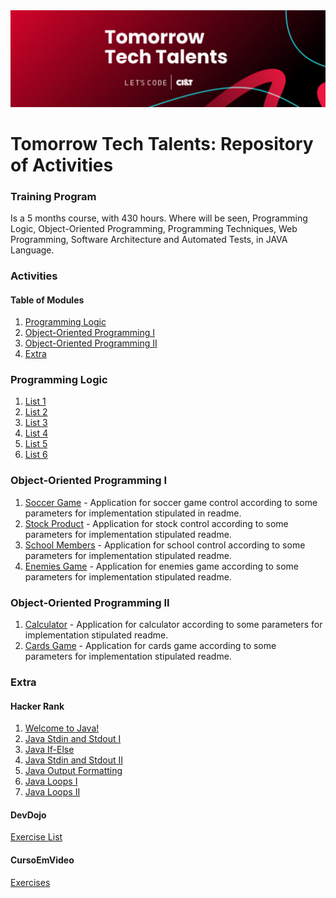 <img src="https://github.com/RitaFer/tomorrow-tech-talents/blob/main/assets/TomorrowTechTalentsLogo.svg" style="width: 300%, height: auto, margin-left: auto, margin-left: auto" />

# Tomorrow Tech Talents: Repository of Activities

### Training Program

Is a 5 months course, with 430 hours. Where will be seen, Programming Logic, Object-Oriented Programming, Programming Techniques, Web Programming, Software Architecture and Automated Tests, in JAVA Language.

### Activities

#### Table of Modules

1. [Programming Logic](#programming-logic)
2. [Object-Oriented Programming I](#object-oriented-programming-i)
3. [Object-Oriented Programming II](#object-oriented-programming-ii)
4. [Extra](#extra)

### Programming Logic
1. [List 1](https://github.com/RitaFer/tomorrow-tech-talents/tree/main/src/programminglogic/class01)
2. [List 2](https://github.com/RitaFer/tomorrow-tech-talents/tree/main/src/programminglogic/class02)
3. [List 3](https://github.com/RitaFer/tomorrow-tech-talents/tree/main/src/programminglogic/class03)
4. [List 4](https://github.com/RitaFer/tomorrow-tech-talents/tree/main/src/programminglogic/class04)
5. [List 5](https://github.com/RitaFer/tomorrow-tech-talents/tree/main/src/programminglogic/class05)
6. [List 6](https://github.com/RitaFer/tomorrow-tech-talents/tree/main/src/programminglogic/class06)

### Object-Oriented Programming I
1. [Soccer Game](https://github.com/RitaFer/tomorrow-tech-talents/tree/main/src/oopi/soccer) -  Application for soccer game control according to some parameters for implementation stipulated in readme.
2. [Stock Product](https://github.com/RitaFer/tomorrow-tech-talents/tree/main/src/oopi/stock) - Application for stock control according to some parameters for implementation stipulated readme.
3. [School Members](https://github.com/RitaFer/tomorrow-tech-talents/tree/main/src/oopi/school) - Application for school control according to some parameters for implementation stipulated readme.
4. [Enemies Game](https://github.com/RitaFer/tomorrow-tech-talents/tree/main/src/oopi/enemies) - Application for enemies game according to some parameters for implementation stipulated readme.

### Object-Oriented Programming II
1. [Calculator](https://github.com/RitaFer/tomorrow-tech-talents/tree/main/src/oopii/calculator) - Application for calculator according to some parameters for implementation stipulated readme.
2. [Cards Game](https://github.com/RitaFer/tomorrow-tech-talents/tree/main/src/oopii/cardsgame) - Application for cards game according to some parameters for implementation stipulated readme.

### Extra
#### Hacker Rank
1. [Welcome to Java!](https://github.com/RitaFer/tomorrow-tech-talents/blob/main/src/extras/hackerrank/d01.java)
2. [Java Stdin and Stdout I](https://github.com/RitaFer/tomorrow-tech-talents/blob/main/src/extras/hackerrank/d02.java)
3. [Java If-Else](https://github.com/RitaFer/tomorrow-tech-talents/blob/main/src/extras/hackerrank/d03.java)
4. [Java Stdin and Stdout II](https://github.com/RitaFer/tomorrow-tech-talents/blob/main/src/extras/hackerrank/d04.java)
5. [Java Output Formatting](https://github.com/RitaFer/tomorrow-tech-talents/blob/main/src/extras/hackerrank/d05.java)
6. [Java Loops I](https://github.com/RitaFer/tomorrow-tech-talents/blob/main/src/extras/hackerrank/d06.java)
7. [Java Loops II](https://github.com/RitaFer/tomorrow-tech-talents/blob/main/src/extras/hackerrank/d07.java)

#### DevDojo
[Exercise List](https://github.com/RitaFer/tomorrow-tech-talents/tree/main/src/extras/devdojo)

#### CursoEmVideo
[Exercises](https://github.com/RitaFer/tomorrow-tech-talents/tree/main/src/extras/cursoemvideo)
